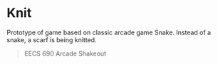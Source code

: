# Knit
Prototype of game based on classic arcade game Snake. Instead of a snake, a scarf is being knitted.
> EECS 690 Arcade Shakeout
 
